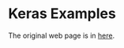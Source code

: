 # Keras Examples

The original web page is in [here](https://github.com/keras-team/keras/tree/master/examples).
